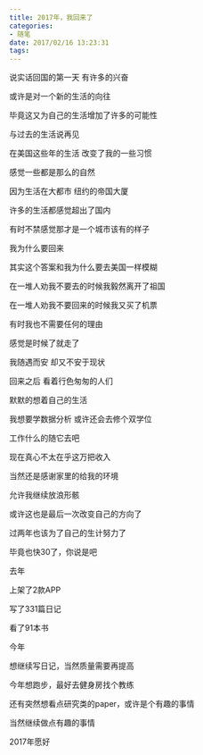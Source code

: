 ```yaml
---
title: 2017年，我回来了
categories:
- 随笔
date: 2017/02/16 13:23:31
tags:
---
```


说实话回国的第一天 有许多的兴奋

或许是对一个新的生活的向往

毕竟这又为自己的生活增加了许多的可能性

与过去的生活说再见

在美国这些年的生活 改变了我的一些习惯

感觉一些都是那么的自然

因为生活在大都市 纽约的帝国大厦

许多的生活都感觉超出了国内

有时不禁感觉那才是一个城市该有的样子

我为什么要回来

其实这个答案和我为什么要去美国一样模糊

在一堆人劝我不要去的时候我毅然离开了祖国

在一堆人劝我不要回来的时候我又买了机票

有时我也不需要任何的理由

感觉是时候了就走了

我随遇而安 却又不安于现状

回来之后 看着行色匆匆的人们

默默的想着自己的生活

我想要学数据分析 或许还会去修个双学位

工作什么的随它去吧

现在真心不太在乎这万把收入

当然还是感谢家里的给我的环境

允许我继续放浪形骸

或许这也是最后一次改变自己的方向了

过两年也该为了自己的生计努力了

毕竟也快30了，你说是吧

去年

上架了2款APP

写了331篇日记

看了91本书

今年

想继续写日记，当然质量需要再提高

今年想跑步，最好去健身房找个教练

还有突然想看点研究类的paper，或许是个有趣的事情

当然继续做点有趣的事情

2017年愿好

